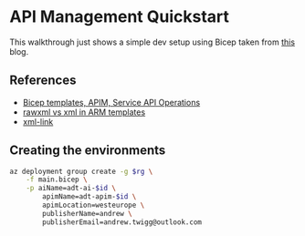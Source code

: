 # API Management Quickstart

This walkthrough just shows a simple dev setup using Bicep taken from [this](https://medium.com/geekculture/creating-a-azure-api-management-instance-using-bicep-lang-via-azure-devops-873d05998e01) blog.


## References

* [Bicep templates, APIM, Service API Operations](https://docs.microsoft.com/en-us/azure/templates/microsoft.apimanagement/service/apis/operations?tabs=bicep)
* [rawxml vs xml in ARM templates](https://stackoverflow.com/questions/70278751/what-is-the-difference-between-xml-and-rawxml-formats-when-defining-apim-pol)
* [xml-link](https://stackoverflow.com/questions/48845321/arm-template-api-management-deploy-policycontent)


## Creating the environments

```sh
az deployment group create -g $rg \
    -f main.bicep \
    -p aiName=adt-ai-$id \
        apimName=adt-apim-$id \
        apimLocation=westeurope \
        publisherName=andrew \
        publisherEmail=andrew.twigg@outlook.com
```

